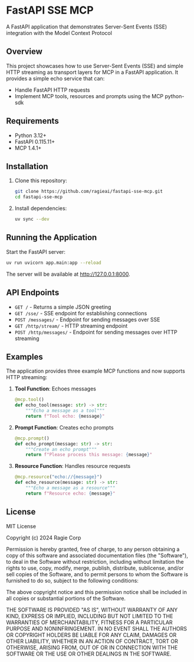# FastAPI SSE MCP

A FastAPI application that demonstrates Server-Sent Events (SSE) integration with the Model Context Protocol

## Overview

This project showcases how to use Server-Sent Events (SSE) and simple HTTP streaming as transport layers for MCP in a FastAPI application. It provides a simple echo service that can:

- Handle FastAPI HTTP requests
- Implement MCP tools, resources and prompts using the MCP python-sdk

## Requirements

- Python 3.12+
- FastAPI 0.115.11+
- MCP 1.4.1+

## Installation

1. Clone this repository:
   ```bash
   git clone https://github.com/ragieai/fastapi-sse-mcp.git
   cd fastapi-sse-mcp
   ```

2. Install dependencies:
   ```bash
   uv sync --dev
   ```

## Running the Application

Start the FastAPI server:

```bash
uv run uvicorn app.main:app --reload
```

The server will be available at http://127.0.0.1:8000.

## API Endpoints

- `GET /` - Returns a simple JSON greeting
- `GET /sse/` - SSE endpoint for establishing connections
- `POST /messages/` - Endpoint for sending messages over SSE
- `GET /http/stream/` - HTTP streaming endpoint
- `POST /http/messages/` - Endpoint for sending messages over HTTP streaming

## Examples

The application provides three example MCP functions and now supports HTTP streaming:

1. **Tool Function**: Echoes messages
   ```python
   @mcp.tool()
   def echo_tool(message: str) -> str:
       """Echo a message as a tool"""
       return f"Tool echo: {message}"
   ```

2. **Prompt Function**: Creates echo prompts
   ```python
   @mcp.prompt()
   def echo_prompt(message: str) -> str:
       """Create an echo prompt"""
       return f"Please process this message: {message}"
   ```

3. **Resource Function**: Handles resource requests
   ```python
   @mcp.resource("echo://{message}")
   def echo_resource(message: str) -> str:
       """Echo a message as a resource"""
       return f"Resource echo: {message}"
   ```

## License

MIT License

Copyright (c) 2024 Ragie Corp

Permission is hereby granted, free of charge, to any person obtaining a copy
of this software and associated documentation files (the "Software"), to deal
in the Software without restriction, including without limitation the rights
to use, copy, modify, merge, publish, distribute, sublicense, and/or sell
copies of the Software, and to permit persons to whom the Software is
furnished to do so, subject to the following conditions:

The above copyright notice and this permission notice shall be included in all
copies or substantial portions of the Software.

THE SOFTWARE IS PROVIDED "AS IS", WITHOUT WARRANTY OF ANY KIND, EXPRESS OR
IMPLIED, INCLUDING BUT NOT LIMITED TO THE WARRANTIES OF MERCHANTABILITY,
FITNESS FOR A PARTICULAR PURPOSE AND NONINFRINGEMENT. IN NO EVENT SHALL THE
AUTHORS OR COPYRIGHT HOLDERS BE LIABLE FOR ANY CLAIM, DAMAGES OR OTHER
LIABILITY, WHETHER IN AN ACTION OF CONTRACT, TORT OR OTHERWISE, ARISING FROM,
OUT OF OR IN CONNECTION WITH THE SOFTWARE OR THE USE OR OTHER DEALINGS IN THE
SOFTWARE.

